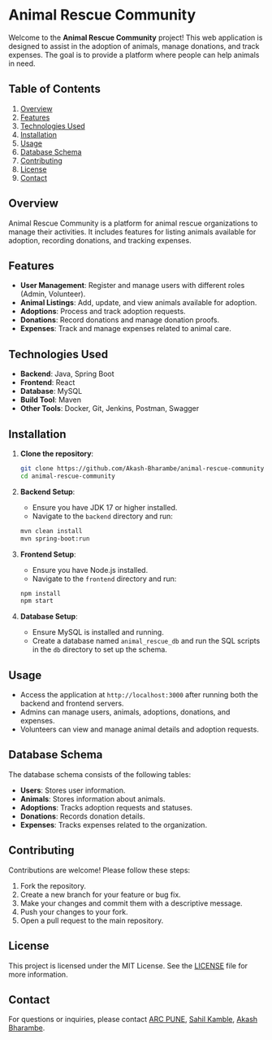 # Animal Rescue Community

Welcome to the **Animal Rescue Community** project! This web application is designed to assist in the adoption of animals, manage donations, and track expenses. The goal is to provide a platform where people can help animals in need.

## Table of Contents

1. [Overview](#overview)
2. [Features](#features)
3. [Technologies Used](#technologies-used)
4. [Installation](#installation)
5. [Usage](#usage)
6. [Database Schema](#database-schema)
7. [Contributing](#contributing)
8. [License](#license)
9. [Contact](#contact)

## Overview

Animal Rescue Community is a platform for animal rescue organizations to manage their activities. It includes features for listing animals available for adoption, recording donations, and tracking expenses.

## Features

- **User Management**: Register and manage users with different roles (Admin, Volunteer).
- **Animal Listings**: Add, update, and view animals available for adoption.
- **Adoptions**: Process and track adoption requests.
- **Donations**: Record donations and manage donation proofs.
- **Expenses**: Track and manage expenses related to animal care.

## Technologies Used

- **Backend**: Java, Spring Boot
- **Frontend**: React
- **Database**: MySQL
- **Build Tool**: Maven
- **Other Tools**: Docker, Git, Jenkins, Postman, Swagger

## Installation

1. **Clone the repository**:

   ```sh
   git clone https://github.com/Akash-Bharambe/animal-rescue-community.git
   cd animal-rescue-community
   ```

2. **Backend Setup**:

   - Ensure you have JDK 17 or higher installed.
   - Navigate to the `backend` directory and run:

   ```sh
   mvn clean install
   mvn spring-boot:run
   ```

3. **Frontend Setup**:

   - Ensure you have Node.js installed.
   - Navigate to the `frontend` directory and run:

   ```sh
   npm install
   npm start
   ```

4. **Database Setup**:

   - Ensure MySQL is installed and running.
   - Create a database named `animal_rescue_db` and run the SQL scripts in the `db` directory to set up the schema.

## Usage

- Access the application at `http://localhost:3000` after running both the backend and frontend servers.
- Admins can manage users, animals, adoptions, donations, and expenses.
- Volunteers can view and manage animal details and adoption requests.

## Database Schema

The database schema consists of the following tables:

- **Users**: Stores user information.
- **Animals**: Stores information about animals.
- **Adoptions**: Tracks adoption requests and statuses.
- **Donations**: Records donation details.
- **Expenses**: Tracks expenses related to the organization.

## Contributing

Contributions are welcome! Please follow these steps:

1. Fork the repository.
2. Create a new branch for your feature or bug fix.
3. Make your changes and commit them with a descriptive message.
4. Push your changes to your fork.
5. Open a pull request to the main repository.

## License

This project is licensed under the MIT License. See the [LICENSE](LICENSE) file for more information.

## Contact

For questions or inquiries, please contact [ARC PUNE](https://github.com/ARCPUNE), [Sahil Kamble](https://github.com/thesahilkamble), [Akash Bharambe](https://github.com/Akash-Bharambe).
